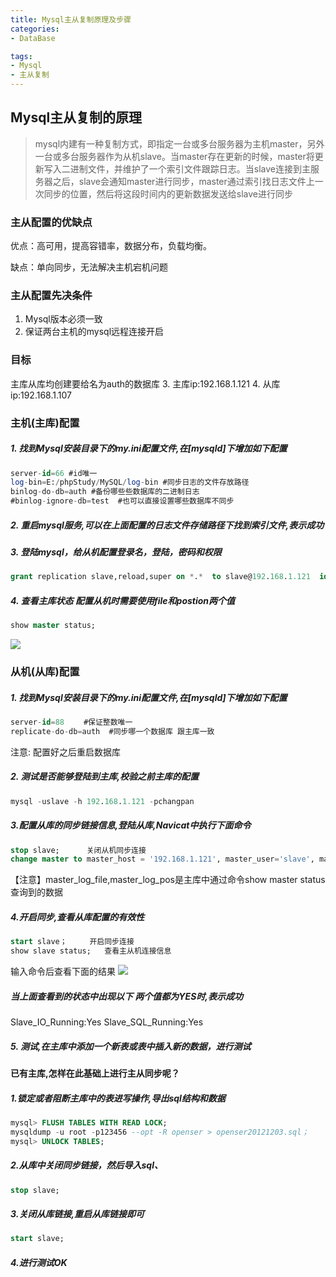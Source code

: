 ```yaml
---
title: Mysql主从复制原理及步骤
categories:
- DataBase

tags:
- Mysql
- 主从复制
---
```


## Mysql主从复制的原理
>mysql内建有一种复制方式，即指定一台或多台服务器为主机master，另外一台或多台服务器作为从机slave。当master存在更新的时候，master将更新写入二进制文件，并维护了一个索引文件跟踪日志。当slave连接到主服务器之后，slave会通知master进行同步，master通过索引找日志文件上一次同步的位置，然后将这段时间内的更新数据发送给slave进行同步
<!--more-->
### 主从配置的优缺点
优点：高可用，提高容错率，数据分布，负载均衡。

缺点：单向同步，无法解决主机宕机问题

### 主从配置先决条件
1. Mysql版本必须一致
2. 保证两台主机的mysql远程连接开启

### 目标
主库从库均创建要给名为auth的数据库
3. 主库ip:192.168.1.121 
4. 从库ip:192.168.1.107

### 主机(主库)配置
##### 1. 找到Mysql安装目录下的my.ini配置文件,在[mysqld]下增加如下配置

```sql
server-id=66 #id唯一
log-bin=E:/phpStudy/MySQL/log-bin #同步日志的文件存放路径
binlog-do-db=auth #备份哪些些数据库的二进制日志
#binlog-ignore-db=test  #也可以直接设置哪些数据库不同步
```
##### 2. 重启mysql服务,可以在上面配置的日志文件存储路径下找到索引文件,表示成功

##### 3. 登陆mysql，给从机配置登录名，登陆，密码和权限
```sql
grant replication slave,reload,super on *.*  to slave@192.168.1.121  identified by 'changpan';
```
##### 4. 查看主库状态 配置从机时需要使用file和postion两个值
```sql
show master status;
```
![](https://images.cnblogs.com/cnblogs_com/fxmemory/1028818/o_%e4%b8%bb%e6%9c%ba%e7%8a%b6%e6%80%81.png)


### 从机(从库)配置
##### 1. 找到Mysql安装目录下的my.ini配置文件,在[mysqld]下增加如下配置
```sql
server-id=88 　　#保证整数唯一
replicate-do-db=auth  #同步哪一个数据库 跟主库一致
```
注意: 配置好之后重启数据库

##### 2. 测试是否能够登陆到主库,校验之前主库的配置
```sql
mysql -uslave -h 192.168.1.121 -pchangpan
```
##### 3.配置从库的同步链接信息,登陆从库,Navicat中执行下面命令
```sql
stop slave;      关闭从机同步连接
change master to master_host = '192.168.1.121', master_user='slave', master_password ='changpan', master_log_file='mysql-bin.000001',master_log_pos=593;
```
【注意】master_log_file,master_log_pos是主库中通过命令show master status查询到的数据

##### 4.开启同步,查看从库配置的有效性
```sql
start slave；     开启同步连接
show slave status;   查看主从机连接信息
```
输入命令后查看下面的结果
![](https://images.cnblogs.com/cnblogs_com/fxmemory/1028818/o_%e5%90%8c%e6%ad%a5%e7%8a%b6%e6%80%81.png)

##### 当上面查看到的状态中出现以下 两个值都为YES时,表示成功
Slave_IO_Running:Yes
Slave_SQL_Running:Yes

##### 5. 测试,在主库中添加一个新表或表中插入新的数据，进行测试

#### 已有主库,怎样在此基础上进行主从同步呢？
##### 1.锁定或者阻断主库中的表进写操作,导出sql结构和数据
```sql
mysql> FLUSH TABLES WITH READ LOCK;
mysqldump -u root -p123456 --opt -R openser > openser20121203.sql；
mysql> UNLOCK TABLES;
```

##### 2.从库中关闭同步链接，然后导入sql、
```sql
stop slave;
```

##### 3.关闭从库链接,重启从库链接即可
```sql
start slave;
```
##### 4.进行测试OK
